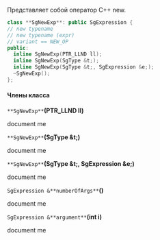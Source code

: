 Представляет собой оператор C++ new.
```cpp
class **SgNewExp**: public SgExpression {
// new typename
// new typename (expr)
// variant == NEW_OP
public:
  inline SgNewExp(PTR_LLND ll);
  inline SgNewExp(SgType &t;);
  inline SgNewExp(SgType &t;, SgExpression &e;);
  ~SgNewExp();
};
```

#### Члены класса
`**SgNewExp**`**(PTR_LLND ll)**

document me

`**SgNewExp**`**(SgType &t;)**

document me

`**SgNewExp**`**(SgType &t;, SgExpression &e;)**

document me

`SgExpression &**numberOfArgs**`**()**

document me

`SgExpression &**argument**`**(int i)**

document me
